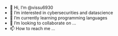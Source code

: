 - 👋 Hi, I’m @vissu6930
- 👀 I’m interested in cybersecurities and datascience
- 🌱 I’m currently learning programming languages
- 💞️ I’m looking to collaborate on ...
- 📫 How to reach me ...

<!---
vissu6930/vissu6930 is a ✨ special ✨ repository because its `README.md` (this file) appears on your GitHub profile.
You can click the Preview link to take a look at your changes.
--->
